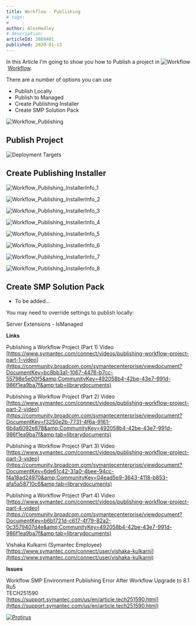 ```yaml
---
title: Workflow - Publishing
# tags:
#     - 
author: AlexHedley
# description: 
articleId: 3869401
published: 2020-01-13
---
```


In this Article I'm going to show you how to Publish a project in ![Workflow](images\Workflow.png) [Workflow](https://support.symantec.com/en_US/defaultProductLanding.56410.html).

There are a number of options you can use
  
- Publish Locally
- Publish to Managed
- Create Publishing Installer
- Create SMP Solution Pack

![Workflow_Publishing](images\Workflow_Publishing.png)
  
## Publish Project
  
![Deployment Targets](images\Workflow_Publishing_DeploymentTargets.png)

## Create Publishing Installer
  
![Workflow_Publishing_InstallerInfo_1](images\Workflow_Publishing_InstallerInfo_1.png)
  
![Workflow_Publishing_InstallerInfo_2](images\Workflow_Publishing_InstallerInfo_2.png)

![Workflow_Publishing_InstallerInfo_3](images\Workflow_Publishing_InstallerInfo_3.png)

![Workflow_Publishing_InstallerInfo_4](images\Workflow_Publishing_InstallerInfo_4.png)

![Workflow_Publishing_InstallerInfo_5](images\Workflow_Publishing_InstallerInfo_5.png)

![Workflow_Publishing_InstallerInfo_6](images\Workflow_Publishing_InstallerInfo_6.png)

![Workflow_Publishing_InstallerInfo_7](images\Workflow_Publishing_InstallerInfo_7.png)

![Workflow_Publishing_InstallerInfo_8](images\Workflow_Publishing_InstallerInfo_8.png)

## Create SMP Solution Pack

- To be added...

You may need to override settings to publish locally:
  
Server Extensions - IsManaged

**Links**
  
Publishing a Workflow Project (Part 1) Video  
[https://www.symantec.com/connect/videos/publishing-workflow-project-part-1-video](https://community.broadcom.com/symantecenterprise/viewdocument?DocumentKey=bc8bb3a1-1067-4476-b7cc-55798e5e00f5&amp;CommunityKey=492058b4-42be-43e7-991d-986f1ea9ba7f&amp;tab=librarydocuments)
  
Publishing a Workflow Project (Part 2) Video  
[https://www.symantec.com/connect/videos/publishing-workflow-project-part-2-video](https://community.broadcom.com/symantecenterprise/viewdocument?DocumentKey=f3250e2b-7731-4f6a-9161-6b4a6092e878&amp;CommunityKey=492058b4-42be-43e7-991d-986f1ea9ba7f&amp;tab=librarydocuments)
  
Publishing a Workflow Project (Part 3) Video  
[https://www.symantec.com/connect/videos/publishing-workflow-project-part-3-video](https://community.broadcom.com/symantecenterprise/viewdocument?DocumentKey=6de61c42-31a0-4bee-94cc-f4a18ad24970&amp;CommunityKey=04ead5e9-3643-4118-b853-afa5a58710c6&amp;tab=librarydocuments)
  
Publishing a Workflow Project (Part 4) Video  
[https://www.symantec.com/connect/videos/publishing-workflow-project-part-4-video](https://community.broadcom.com/symantecenterprise/viewdocument?DocumentKey=b6b1721d-c617-4f79-82a2-0c3579407d4e&amp;CommunityKey=492058b4-42be-43e7-991d-986f1ea9ba7f&amp;tab=librarydocuments)
  
Vishaka Kulkarni (Symantec Employee)  
[https://www.symantec.com/connect/user/vishaka-kulkarni](https://www.symantec.com/connect/user/vishaka-kulkarni)

**Issues**
  
Workflow SMP Environment Publishing Error After Workflow Upgrade to 8.1 Ru5  
TECH251590  
[https://support.symantec.com/us/en/article.tech251590.html](https://support.symantec.com/us/en/article.tech251590.html)

[![Protirus](images\Protirus.png)](https://www.protirus.com/)
